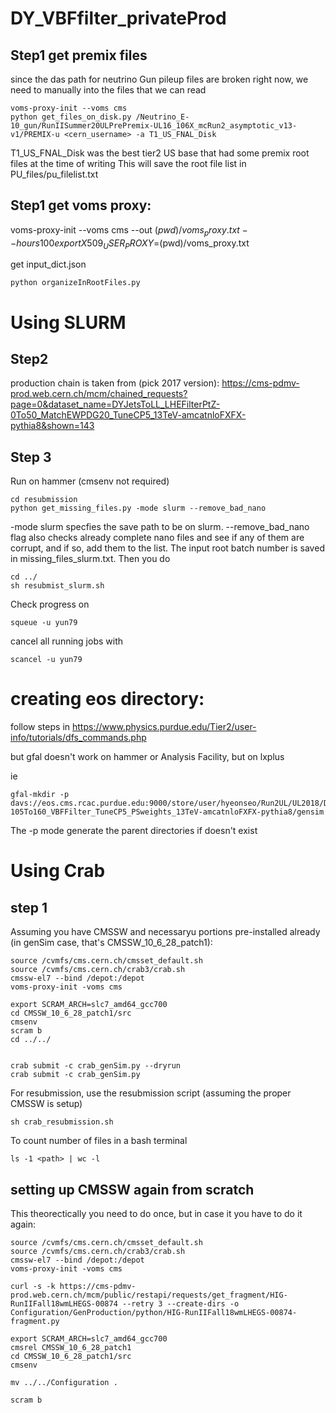 # DY_VBFfilter_privateProd

## Step1 get premix files
since the das path for neutrino Gun pileup files are broken right now, we need to manually into the files that we can read
```
voms-proxy-init --voms cms
python get_files_on_disk.py /Neutrino_E-10_gun/RunIISummer20ULPrePremix-UL16_106X_mcRun2_asymptotic_v13-v1/PREMIX-u <cern_username> -a T1_US_FNAL_Disk 
```
T1_US_FNAL_Disk was the best tier2 US base that had some premix root files at the time of writing
This will save the root file list in PU_files/pu_filelist.txt



## Step1 get voms proxy: 
voms-proxy-init --voms cms --out $(pwd)/voms_proxy.txt --hours 100
export X509_USER_PROXY=$(pwd)/voms_proxy.txt

get input_dict.json

```
python organizeInRootFiles.py
```

# Using SLURM
## Step2

production chain is taken from (pick 2017 version): https://cms-pdmv-prod.web.cern.ch/mcm/chained_requests?page=0&dataset_name=DYJetsToLL_LHEFilterPtZ-0To50_MatchEWPDG20_TuneCP5_13TeV-amcatnloFXFX-pythia8&shown=143

## Step 3

Run on hammer (cmsenv not required)
```
cd resubmission
python get_missing_files.py -mode slurm --remove_bad_nano

```

-mode slurm specfies the save path to be on slurm. --remove_bad_nano flag also checks already complete nano files and see if any of them are corrupt, and if so, add them to the list. The input root batch number is saved in missing_files_slurm.txt. Then you do

```
cd ../
sh resubmist_slurm.sh

```

Check progress on
```
squeue -u yun79

```

cancel all running jobs with
```
scancel -u yun79

```

# creating eos directory:

follow steps in https://www.physics.purdue.edu/Tier2/user-info/tutorials/dfs_commands.php

but gfal doesn't work on hammer or Analysis Facility, but on lxplus

ie

```
gfal-mkdir -p davs://eos.cms.rcac.purdue.edu:9000/store/user/hyeonseo/Run2UL/UL2018/DYJetsToLL_M-105To160_VBFFilter_TuneCP5_PSweights_13TeV-amcatnloFXFX-pythia8/gensim
```

The -p mode generate the parent directories if doesn't exist

# Using Crab

## step 1

Assuming you have CMSSW and necessaryu portions pre-installed already (in genSim case, that's CMSSW_10_6_28_patch1):

```
source /cvmfs/cms.cern.ch/cmsset_default.sh
source /cvmfs/cms.cern.ch/crab3/crab.sh
cmssw-el7 --bind /depot:/depot
voms-proxy-init -voms cms

export SCRAM_ARCH=slc7_amd64_gcc700
cd CMSSW_10_6_28_patch1/src
cmsenv
scram b 
cd ../../


crab submit -c crab_genSim.py --dryrun
crab submit -c crab_genSim.py 

```

For resubmission, use the resubmission script (assuming the proper CMSSW is setup)
```
sh crab_resubmission.sh
```

To count number of files in a bash terminal
```
ls -1 <path> | wc -l

```

## setting up CMSSW again from scratch

This theorectically you need to do once, but in case it you have to do it again:
```
source /cvmfs/cms.cern.ch/cmsset_default.sh
source /cvmfs/cms.cern.ch/crab3/crab.sh
cmssw-el7 --bind /depot:/depot
voms-proxy-init -voms cms

curl -s -k https://cms-pdmv-prod.web.cern.ch/mcm/public/restapi/requests/get_fragment/HIG-RunIIFall18wmLHEGS-00874 --retry 3 --create-dirs -o Configuration/GenProduction/python/HIG-RunIIFall18wmLHEGS-00874-fragment.py

export SCRAM_ARCH=slc7_amd64_gcc700
cmsrel CMSSW_10_6_28_patch1
cd CMSSW_10_6_28_patch1/src
cmsenv

mv ../../Configuration .

scram b
```